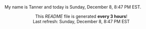 My name is Tanner and today is Sunday, December 8, 8:47 PM EST.

<p align="center">This <i>README</i> file is generated <b>every 3 hours</b>!</br>Last refresh: Sunday, December 8, 8:47 PM EST<br /></p>
